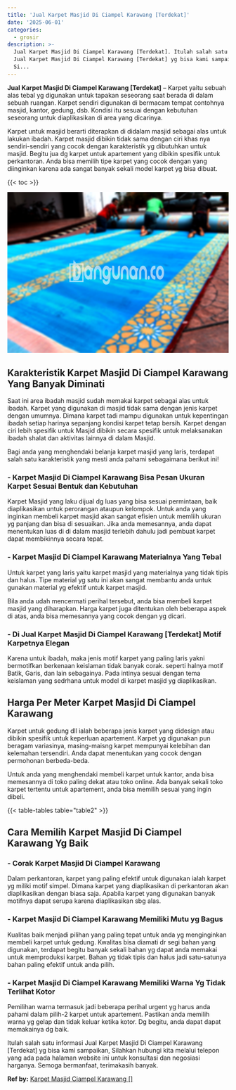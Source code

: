 ```yaml
---
title: 'Jual Karpet Masjid Di Ciampel Karawang [Terdekat]'
date: '2025-06-01'
categories:
  - grosir
description: >-
  Jual Karpet Masjid Di Ciampel Karawang [Terdekat]. Itulah salah satu informasi
  Jual Karpet Masjid Di Ciampel Karawang [Terdekat] yg bisa kami sampaikan,
  Si...
---
```


**Jual Karpet Masjid Di Ciampel Karawang \[Terdekat\]** – Karpet yaitu sebuah alas tebal yg digunakan untuk tapakan seseorang saat berada di dalam sebuah ruangan. Karpet sendiri digunakan di bermacam tempat contohnya masjid, kantor, gedung, dsb. Kondisi itu sesuai dengan kebutuhan seseorang untuk diaplikasikan di area yang dicarinya.

Karpet untuk masjid berarti diterapkan di didalam masjid sebagai alas untuk lakukan ibadah. Karpet masjid dibikin tidak sama dengan ciri khas nya sendiri-sendiri yang cocok dengan karakteristik yg dibutuhkan untuk masjid. Begitu jua dg karpet untuk apartement yang dibikin spesifik untuk perkantoran. Anda bisa memilih tipe karpet yang cocok dengan yang diinginkan karena ada sangat banyak sekali model karpet yg bisa dibuat.

{{< toc >}}

![Jual Karpet Masjid Di Ciampel Karawang [Terdekat]](/images/grosir-karpet-murah-32.png)

## Karakteristik Karpet Masjid Di Ciampel Karawang Yang Banyak Diminati

Saat ini area ibadah masjid sudah memakai karpet sebagai alas untuk ibadah. Karpet yang digunakan di masjid tidak sama dengan jenis karpet dengan umumnya. Dimana karpet tadi mampu digunakan untuk kepentingan ibadah setiap harinya sepanjang kondisi karpet tetap bersih. Karpet dengan ciri lebih spesifik untuk Masjid dibikin secara spesifik untuk melaksanakan ibadah shalat dan aktivitas lainnya di dalam Masjid.

Bagi anda yang menghendaki belanja karpet masjid yang laris, terdapat salah satu karakteristik yang mesti anda pahami sebagaimana berikut ini!

### \- Karpet Masjid Di Ciampel Karawang Bisa Pesan Ukuran Karpet Sesuai Bentuk dan Kebutuhan

Karpet Masjid yang laku dijual dg luas yang bisa sesuai permintaan, baik diaplikasikan untuk perorangan ataupun kelompok. Untuk anda yang inginkan membeli karpet masjid akan sangat efisien untuk memliih ukuran yg panjang dan bisa di sesuaikan. Jika anda memesannya, anda dapat menentukan luas di di dalam masjid terlebih dahulu jadi pembuat karpet dapat membikinnya secara tepat.

### \- Karpet Masjid Di Ciampel Karawang Materialnya Yang Tebal

Untuk karpet yang laris yaitu karpet masjid yang materialnya yang tidak tipis dan halus. Tipe material yg satu ini akan sangat membantu anda untuk gunakan material yg efektif untuk karpet masjid.

Bila anda udah mencermati perihal tersebut, anda bisa membeli karpet masjid yang diharapkan. Harga karpet juga ditentukan oleh beberapa aspek di atas, anda bisa memesannya yang cocok dengan yg dicari.

### \- Di Jual Karpet Masjid Di Ciampel Karawang \[Terdekat\] Motif Karpetnya Elegan

Karena untuk ibadah, maka jenis motif karpet yang paling laris yakni bermotifkan berkenaan keislaman tidak banyak corak. seperti halnya motif Batik, Garis, dan lain sebagainya. Pada intinya sesuai dengan tema keislaman yang sedrhana untuk model di karpet masjid yg diaplikasikan.

## Harga Per Meter Karpet Masjid Di Ciampel Karawang

Karpet untuk gedung dll ialah beberapa jenis karpet yang didesign atau dibikin spesifik untuk keperluan apartement. Karpet yg digunakan pun beragam variasinya, masing-maisng karpet mempunyai kelebihan dan kelemahan tersendiri. Anda dapat menentukan yang cocok dengan permohonan berbeda-beda.

Untuk anda yang menghendaki membeli karpet untuk kantor, anda bisa memesannya di toko paling dekat atau toko online. Ada banyak sekali toko karpet tertentu untuk apartement, anda bisa memilih sesuai yang ingin dibeli.

{{< table-tables table="table2" >}}

## Cara Memilih Karpet Masjid Di Ciampel Karawang Yg Baik

### \- Corak Karpet Masjid Di Ciampel Karawang

Dalam perkantoran, karpet yang paling efektif untuk digunakan ialah karpet yg miliki motif simpel. Dimana karpet yang diaplikasikan di perkantoran akan diaplikasikan dengan biasa saja. Apabila karpet yang digunakan banyak motifnya dapat serupa karena diaplikasikan sbg alas.

### \- Karpet Masjid Di Ciampel Karawang Memiliki Mutu yg Bagus

Kualitas baik menjadi pilihan yang paling tepat untuk anda yg menginginkan membeli karpet untuk gedung. Kwalitas bisa diamati dr segi bahan yang digunakan, terdapat begitu banyak sekali bahan yg dapat anda memakai untuk memproduksi karpet. Bahan yg tidak tipis dan halus jadi satu-satunya bahan paling efektif untuk anda pilih.

### \- Karpet Masjid Di Ciampel Karawang Memiliki Warna Yg Tidak Terlihat Kotor

Pemilihan warna termasuk jadi beberapa perihal urgent yg harus anda pahami dalam pilih-2 karpet untuk apartement. Pastikan anda memilih warna yg gelap dan tidak keluar ketika kotor. Dg begitu, anda dapat dapat memakainya dg baik.

Itulah salah satu informasi Jual Karpet Masjid Di Ciampel Karawang \[Terdekat\] yg bisa kami sampaikan, Silahkan hubungi kita melalui telepon yang ada pada halaman website ini untuk konsultasi dan negosiasi harganya. Semoga bermanfaat, terimakasih banyak.

**Ref by:**  [Karpet Masjid Ciampel Karawang []](https://id.wikipedia.org/wiki/Karpet)
